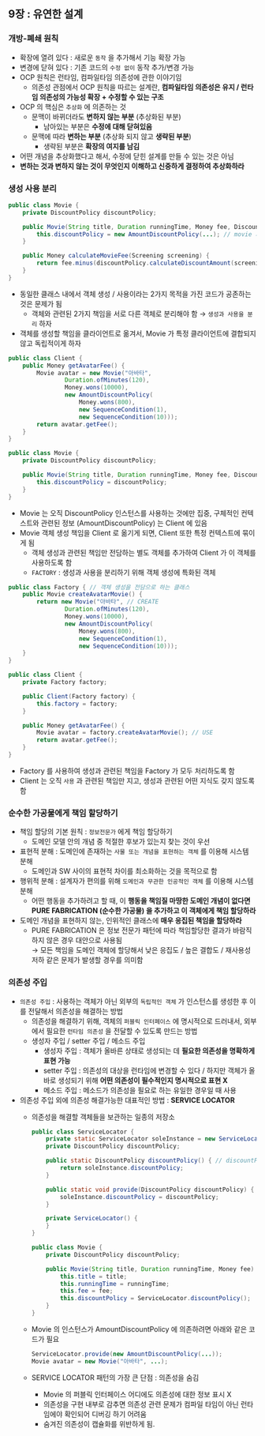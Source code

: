 ## 9장 : 유연한 설계

### 개방-폐쇄 원칙

- 확장에 열려 있다 : 새로운 `동작` 을 추가해서 기능 확장 가능
- 변경에 닫혀 있다 : 기존 코드의 `수정 없이` 동작 추가/변경 가능
- OCP 원칙은 런타임, 컴파일타임 의존성에 관한 이야기임
    - 의존성 관점에서 OCP 원칙을 따르는 설계란, **컴파일타임 의존성은 유지 / 런타임 의존성의 가능성 확장 + 수정할 수 있는 구조**
- OCP 의 핵심은 `추상화` 에 의존하는 것
    - 문맥이 바뀌더라도 **변하지 않는 부분** (추상화된 부분)
        - 남아있는 부분은 **수정에 대해 닫혀있음**
    - 문맥에 따라 **변하는 부분** (추상화 되지 않고 **생략된 부분**)
        - 생략된 부분은 **확장의 여지를 남김**
- 어떤 개념을 추상화했다고 해서, 수정에 닫힌 설계를 만들 수 있는 것은 아님
- **변하는 것과 변하지 않는 것이 무엇인지 이해하고 신중하게 결정하여 추상화하라**

### 생성 사용 분리

```java
public class Movie {
    private DiscountPolicy discountPolicy;

    public Movie(String title, Duration runningTime, Money fee, DiscountPolicy discountPolicy) {
        this.discountPolicy = new AmountDiscountPolicy(...); // movie 가 인스턴스 생성 (CREATE) 
    }

    public Money calculateMovieFee(Screening screening) {
        return fee.minus(discountPolicy.calculateDiscountAmount(screening)); // movie 가 discountPolicy 객체에게 메시지 전송 (USE)
    }
}
```

- 동일한 클래스 내에서 객체 생성 / 사용이라는 2가지 목적을 가진 코드가 공존하는 것은 문제가 됨
    - 객체와 관련된 2가지 책임을 서로 다른 객체로 분리해야 함 → `생성과 사용을 분리` 하자
- 객체를 생성할 책임을 클라이언트로 옮겨서, Movie 가 특정 클라이언트에 결합되지 않고 독립적이게 하자

```java
public class Client {
    public Money getAvatarFee() {
        Movie avatar = new Movie("아바타",
                Duration.ofMinutes(120),
                Money.wons(10000),
                new AmountDiscountPolicy(
                    Money.wons(800),
                    new SequenceCondition(1),
                    new SequenceCondition(10)));
        return avatar.getFee();
    }
}

public class Movie {
    private DiscountPolicy discountPolicy;

    public Movie(String title, Duration runningTime, Money fee, DiscountPolicy discountPolicy) {
        this.discountPolicy = discountPolicy;
    }
}
```

- Movie 는 오직 DiscountPolicy 인스턴스를 사용하는 것에만 집중, 구체적인 컨텍스트와 관련된 정보 (AmountDiscountPolicy) 는 Client 에 있음
- Movie 객체 생성 책임을 Client 로 옮기게 되면, Client 또한 특정 컨텍스트에 묶이게 됨
    - 객체 생성과 관련된 책임만 전담하는 별도 객체를 추가하여 Client 가 이 객체를 사용하도록 함
    - `FACTORY` : 생성과 사용을 분리하기 위해 객체 생성에 특화된 객체

```java
public class Factory { // 객체 생성을 전담으로 하는 클래스
    public Movie createAvatarMovie() {
        return new Movie("아바타", // CREATE
                Duration.ofMinutes(120),
                Money.wons(10000),
                new AmountDiscountPolicy(
                    Money.wons(800),
                    new SequenceCondition(1),
                    new SequenceCondition(10)));
    }
}

public class Client {
    private Factory factory;

    public Client(Factory factory) {
        this.factory = factory;
    }

    public Money getAvatarFee() {
        Movie avatar = factory.createAvatarMovie(); // USE
        return avatar.getFee();
    }
}
```

- Factory 를 사용하여 생성과 관련된 책임을 Factory 가 모두 처리하도록 함
- Client 는 오직 `사용` 과 관련된 책임만 지고, 생성과 관련된 어떤 지식도 갖지 않도록 함

### 순수한 가공물에게 책임 할당하기

- 책임 할당의 기본 원칙 : `정보전문가` 에게 책임 할당하기
    - 도메인 모델 안의 개념 중 적절한 후보가 있는지 찾는 것이 우선
- 표현적 분해 : 도메인에 존재하는 `사물 또는 개념을 표현하는 객체` 를 이용해 시스템 분해
    - 도메인과 SW 사이의 표현적 차이를 최소화하는 것을 목적으로 함
- 행위적 분해 : 설계자가 편의를 위해 `도메인과 무관한 인공적인 객체` 를 이용해 시스템 분해
    - 어떤 행동을 추가하려고 할 때, 이 **행동을 책임질 마땅한 도메인 개념이 없다면 PURE FABRICATION (순수한 가공물) 을 추가하고 이 객체에게 책임 할당하라**
- 도메인 개념을 표현하지 않는, 인위적인 클래스에 **매우 응집된 책임을 할당하라**
    - PURE FABRICATION 은 정보 전문가 패턴에 따라 책임할당한 결과가 바람직하지 않은 경우 대안으로 사용됨 <br>
        → 모든 책임을 도메인 객체에 할당해서 낮은 응집도 / 높은 결합도 / 재사용성 저하 같은 문제가 발생할 경우를 의미함

### 의존성 주입

- `의존성 주입` : 사용하는 객체가 아닌 외부의 `독립적인 객체` 가 인스턴스를 생성한 후 이를 전달해서 의존성을 해결하는 방법
    - 의존성을 해결하기 위해, 객체의 `퍼블릭 인터페이스` 에 명시적으로 드러내서, 외부에서 필요한 `런타임 의존성` 을 전달할 수 있도록 만드는 방법
    - 생성자 주입 / setter 주입 / 메소드 주입
        - 생성자 주입 : 객체가 올바른 상태로 생성되는 데 **필요한 의존성을 명확하게 표현 가능**
        - setter 주입 : 의존성의 대상을 런타임에 변경할 수 있다 / 하지만 객체가 올바로 생성되기 위해 **어떤 의존성이 필수적인지 명시적으로 표현 X**
        - 메소드 주입 : 메소드가 의존성을 필요로 하는 유일한 경우일 때 사용
- 의존성 주입 외에 의존성 해결가능한 대표적인 방법 : **SERVICE LOCATOR**
    - 의존성을 해결할 객체들을 보관하는 일종의 저장소
        
        ```java
        public class ServiceLocator {
            private static ServiceLocator soleInstance = new ServiceLocator();
            private DiscountPolicy discountPolicy;
        
            public static DiscountPolicy discountPolicy() { // discountPolicy 객체를 반환할 수 있는 메소드 구현
                return soleInstance.discountPolicy;
            }
        
            public static void provide(DiscountPolicy discountPolicy) { // discountPolicy 객체를 등록할 수 있는 메소드 구현
                soleInstance.discountPolicy = discountPolicy;
            }
        
            private ServiceLocator() {
            }
        }
        ```
        
        ```java
        public class Movie {
            private DiscountPolicy discountPolicy;
        
            public Movie(String title, Duration runningTime, Money fee) {
                this.title = title;
                this.runningTime = runningTime;
                this.fee = fee;
                this.discountPolicy = ServiceLocator.discountPolicy();
            }
        }
        ```
        
    - Movie 의 인스턴스가 AmountDiscountPolicy 에 의존하려면 아래와 같은 코드가 필요
        
        ```java
        ServiceLocator.provide(new AmountDiscountPolicy(...));
        Movie avatar = new Movie("아바타", ...);
        ```
        
    - SERVICE LOCATOR 패턴의 가장 큰 단점 : 의존성을 숨김
        - Movie 의 퍼블릭 인터페이스 어디에도 의존성에 대한 정보 표시 X
        - 의존성을 구현 내부로 감추면 의존성 관련 문제가 컴파일 타임이 아닌 런타임에야 확인되어 디버깅 하기 어려움
        - 숨겨진 의존성이 캡슐화를 위반하게 됨.
